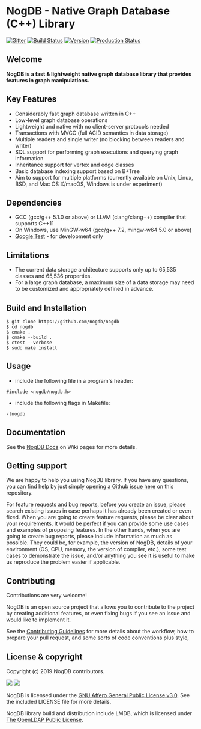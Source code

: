 # NogDB - Native Graph Database (C++) Library 

[![Gitter](https://img.shields.io/gitter/room/gitterHQ/gitter.svg)](https://gitter.im/nogdb/community?utm_source=badge&utm_medium=badge&utm_campaign=pr-badge&utm_content=badge)
[![Build Status](https://travis-ci.org/nogdb/libnogdb.svg?branch=develop)](https://travis-ci.org/nogdb/libnogdb)
[![Version](https://img.shields.io/badge/version-1.2.1-blue.svg)]()
[![Production Status](https://img.shields.io/badge/status-stable-green.svg)]()

## Welcome
**NogDB is a fast & lightweight native graph database library that provides features in graph manipulations.**

## Key Features
* Considerably fast graph database written in C++
* Low-level graph database operations
* Lightweight and native with no client-server protocols needed
* Transactions with MVCC (full ACID semantics in data storage)
* Multiple readers and single writer (no blocking between readers and writer)
* SQL support for performing graph executions and querying graph information
* Inheritance support for vertex and edge classes
* Basic database indexing support based on B+Tree
* Aim to support for multiple platforms (currently available on Unix, Linux, BSD, and Mac OS X/macOS, Windows is under experiment)

## Dependencies
* GCC (gcc/g++ 5.1.0 or above) or LLVM (clang/clang++) compiler that supports C++11
* On Windows, use MinGW-w64 (gcc/g++ 7.2, mingw-w64 5.0 or above)
* [Google Test](https://github.com/google/googletest) - for development only

## Limitations
* The current data storage architecture supports only up to 65,535 classes and 65,536 properties.
* For a large graph database, a maximum size of a data storage may need to be customized and appropriately defined in advance.

## Build and Installation
```
$ git clone https://github.com/nogdb/nogdb
$ cd nogdb
$ cmake .
$ cmake --build .
$ ctest --verbose
$ sudo make install
```

## Usage
* include the following file in a program's header:
```
#include <nogdb/nogdb.h>
```
* include the following flags in Makefile:
```
-lnogdb
```

## Documentation

See the [NogDB Docs](https://github.com/nogdb/nogdb/wiki) on Wiki pages for more details.

## Getting support
We are happy to help you using NogDB library. If you have any questions, you can find help by just simply [opening a Github issue here](https://github.com/nogdb/nogdb/issues) on this repository.

For feature requests and bug reports, before you create an issue, please search existing issues in case perhaps it has already been created or even fixed. When you are going to create feature requests, please be clear about your requirements. It would be perfect if you can provide some use cases and examples of proposing features. 
In the other hands, when you are going to create bug reports, please include information as much as possible. They could be, for example, the version of NogDB, details of your environment (OS, CPU, memory, the version of compiler, etc.), some test cases to demonstrate the issue, and/or anything you see it is useful to make us reproduce the problem easier if applicable.

## Contributing
Contributions are very welcome!

NogDB is an open source project that allows you to contribute to the project by creating additional features, or even fixing bugs if you see an issue and would like to implement it.

See the [Contributing Guidelines](https://github.com/nogdb/nogdb/blob/develop/CONTRIBUTING.md) for more details about the workflow, how to prepare your pull request, and some sorts of code conventions plus style, 

## License & copyright
Copyright (c) 2019 NogDB contributors.

![](https://www.gnu.org/graphics/agplv3-155x51.png)
![](https://www.openldap.org/images/headers/LDAPlogo.gif)

NogDB is licensed under the [GNU Affero General Public License v3.0](https://www.gnu.org/licenses/agpl-3.0.en.html). See the included LICENSE file for more details.

NogDB library build and distribution include LMDB, which is licensed under [The OpenLDAP Public License](http://www.openldap.org/software/release/license.html).
